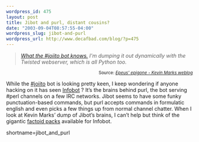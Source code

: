 ```yaml
--- 
wordpress_id: 475
layout: post
title: Jibot and purl, distant cousins?
date: "2003-09-04T08:57:55-04:00"
wordpress_slug: jibot-and-purl
wordpress_url: http://www.decafbad.com/blog/?p=475
---
```

<blockquote cite="http://epeus.blogspot.com/2003_09_01_epeus_archive.html#106267649855792923"><i><a href="http://jibot.joi.ito.com:8080/braindump.rpy">What the #joiito bot knows.</a> I'm dumping it out dynamically with the Twisted webserver, which is all Python too.</i></blockquote><div class="credit" align="right"><small>Source: <cite><a href="http://epeus.blogspot.com/2003_09_01_epeus_archive.html#106267649855792923">Epeus' epigone - Kevin Marks weblog</a></cite></small></div>	<p>While the <a href="irc://irc.freenode.org/%23joiito">#joiito</a> bot is looking pretty keen, I keep wondering if anyone hacking on it has seen <a href="http://www.infobot.org/">Infobot</a> ?  It&#8217;s the brains behind purl, the bot serving #perl channels on a few <span class="caps">IRC</span> networks.  Jibot seems to have some funky punctuation-based commands, but purl accepts commands in formulatic english and even picks a few things up from normal channel chatter.  When I look at Kevin Marks&#8217; dump of Jibot&#8217;s brains, I can&#8217;t help but think of the gigantic <a href="http://www.infobot.org/factpacks/">factoid packs</a> available for Infobot.</p>
<!--more-->
shortname=jibot_and_purl

